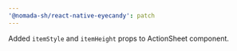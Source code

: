 ```yaml
---
'@nomada-sh/react-native-eyecandy': patch
---
```


Added `itemStyle` and `itemHeight` props to ActionSheet component.
